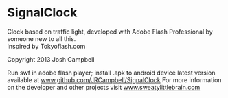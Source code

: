 SignalClock
===========

Clock based on traffic light, developed with Adobe Flash Professional by someone new to all this.  
Inspired by Tokyoflash.com

Copyright 2013 Josh Campbell

Run swf in adobe flash player; install .apk to android device
latest version available at www.github.com/JRCampbell/SignalClock
For more information on the developer and other projects visit www.sweatylittlebrain.com
